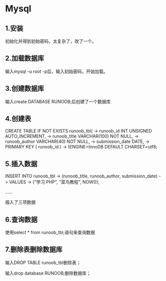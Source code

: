 # Mysql

## 1.安装

初始化并得到初始密码，太复杂了，改了一个。

## 2.加载数据库

输入mysql -u root -p后，输入初始密码，开始加载。

## 3.创建数据库

输入create DATABASE RUNOOB;后创建了一个数据库

## 4.创建表

CREATE TABLE IF NOT EXISTS runoob_tbl(
    -> runoob_id INT UNSIGNED AUTO_INCREMENT,
    -> runoob_title VARCHAR(100) NOT NULL,
    -> runoob_author VARCHAR(40) NOT NULL,
    -> submission_date DATE,
    -> PRIMARY KEY ( runoob_id )
    -> )ENGINE=InnoDB DEFAULT CHARSET=utf8;

## 5.插入数据

INSERT INTO runoob_tbl
    -> (runoob_title, runoob_author, submission_date)
    -> VALUES
    -> ("学习 PHP", "菜鸟教程", NOW());

……

插入了三项数据

## 6.查询数据

使用select * from runoob_tbl;语句来查询数据

## 7.删除表删除数据库

输入DROP TABLE runoob_tbl删除表；

输入drop database RUNOOB;删除数据库；